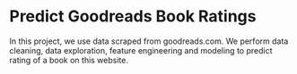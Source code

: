 # Predict Goodreads Book Ratings

In this project, we use data scraped from goodreads.com. We perform data cleaning, data exploration, feature engineering and modeling to predict rating of a book on this website.